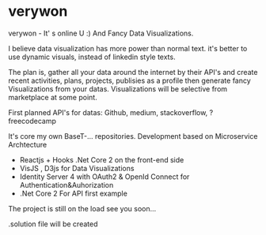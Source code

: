 # verywon
verywon - It' s online U :) And Fancy Data Visualizations.

I believe data visualization has more power than normal text. it's better to use dynamic visuals, instead of linkedin style texts.

The plan is, gather all your data around the internet by their API's
and create recent activities, plans, projects, publisies as a profile
then generate fancy Visualizations from  your datas.
Visualizations will be selective from marketplace at some point.

First planned API's for datas:
Github,
medium,
stackoverflow,
?freecodecamp


It's core my own BaseT-... repositories.
Development based on Microservice Archtecture 

* Reactjs + Hooks .Net Core 2 on the front-end side
* VisJS , D3js for Data Visualizations
* Identity Server 4 with OAuth2 & OpenId Connect for Authentication&Auhorization
* .Net Core 2 For API first example

The project is still on the load see you soon...


.solution file will be created

